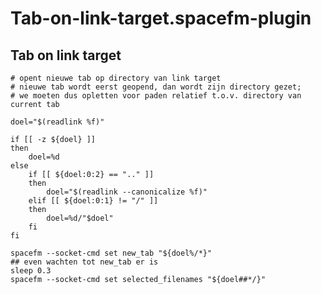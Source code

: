 # Tab-on-link-target.spacefm-plugin
## Tab on link target
    
    # opent nieuwe tab op directory van link target
    # nieuwe tab wordt eerst geopend, dan wordt zijn directory gezet; 
    # we moeten dus opletten voor paden relatief t.o.v. directory van current tab
    
    doel="$(readlink %f)"
    
    if [[ -z ${doel} ]]
    then
    	doel=%d
    else
    	if [[ ${doel:0:2} == ".." ]]
    	then
    		doel="$(readlink --canonicalize %f)"
    	elif [[ ${doel:0:1} != "/" ]]
    	then
    		doel=%d/"$doel"
    	fi
    fi
    
    spacefm --socket-cmd set new_tab "${doel%/*}"
    ## even wachten tot new_tab er is
    sleep 0.3
    spacefm --socket-cmd set selected_filenames "${doel##*/}"
    
